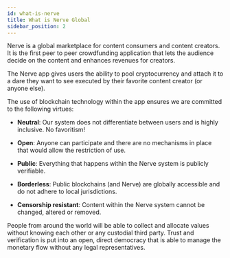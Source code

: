 ```yaml
---
id: what-is-nerve
title: What is Nerve Global
sidebar_position: 2
---
```


Nerve is a global marketplace for content consumers and content creators.  It is the first peer to peer crowdfunding application that lets the audience decide on the content and enhances revenues for creators.

The Nerve app gives users the ability to pool cryptocurrency and attach it to a dare they want to see executed by their favorite content creator (or anyone else). 

The use of blockchain technology within the app ensures we are committed to the following virtues:


- **Neutral**: Our system does not differentiate between users and is highly inclusive. No favoritism!
 
- **Open**: Anyone can participate and there are no mechanisms in place that would allow the restriction of use.
 
- **Public**: Everything that happens within the Nerve system is publicly verifiable.
 
- **Borderless**: Public blockchains (and Nerve) are globally accessible and do not adhere to local jurisdictions.
 
- **Censorship resistant**: Content within the Nerve system cannot be changed, altered or removed.

People from around the world will be able to collect and allocate values without knowing each other or any custodial third party. Trust and verification is put into an open, direct democracy that is able to manage the monetary flow without any legal representatives.